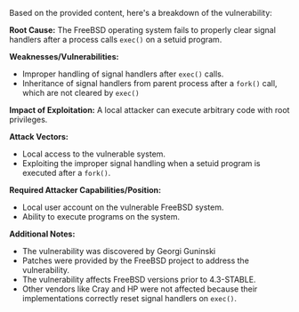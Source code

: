 Based on the provided content, here's a breakdown of the vulnerability:

**Root Cause:**
The FreeBSD operating system fails to properly clear signal handlers after a process calls `exec()` on a setuid program.

**Weaknesses/Vulnerabilities:**
- Improper handling of signal handlers after `exec()` calls.
- Inheritance of signal handlers from parent process after a `fork()` call, which are not cleared by `exec()`

**Impact of Exploitation:**
A local attacker can execute arbitrary code with root privileges.

**Attack Vectors:**
- Local access to the vulnerable system.
- Exploiting the improper signal handling when a setuid program is executed after a `fork()`.

**Required Attacker Capabilities/Position:**
- Local user account on the vulnerable FreeBSD system.
- Ability to execute programs on the system.

**Additional Notes:**
- The vulnerability was discovered by Georgi Guninski
- Patches were provided by the FreeBSD project to address the vulnerability.
- The vulnerability affects FreeBSD versions prior to 4.3-STABLE.
- Other vendors like Cray and HP were not affected because their implementations correctly reset signal handlers on `exec()`.
